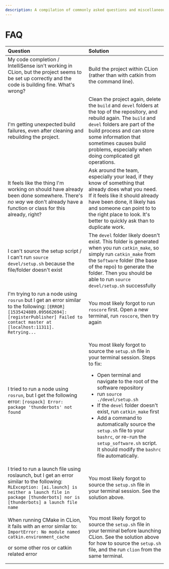 ```yaml
---
description: A compilation of commonly asked questions and miscellaneous knowledge
---
```


# FAQ

<table>
  <thead>
    <tr>
      <th style="text-align:left">Question</th>
      <th style="text-align:left">Solution</th>
    </tr>
  </thead>
  <tbody>
    <tr>
      <td style="text-align:left">My code completion / IntelliSense isn&apos;t working in CLion, but the
        project seems to be set up correctly and the code is building fine. What&apos;s
        wrong?</td>
      <td style="text-align:left">Build the project within CLion (rather than with catkin from the command
        line).</td>
    </tr>
    <tr>
      <td style="text-align:left">I&apos;m getting unexpected build failures, even after cleaning and rebuilding
        the project.</td>
      <td style="text-align:left">Clean the project again, delete the <code>build</code> and <code>devel</code> folders
        at the top of the repository, and rebuild again. The <code>build</code> and <code>devel</code> folders
        are part of the build process and can store some information that sometimes
        causes build problems, especially when doing complicated git operations.</td>
    </tr>
    <tr>
      <td style="text-align:left">It feels like the thing I&apos;m working on should have already been done
        somewhere. There&apos;s <em>no way</em> we don&apos;t already have a function
        or class for this already, right?</td>
      <td style="text-align:left">Ask around the team, especially your lead, if they know of something that
        already does what you need. If it feels like it should already have been
        done, it likely has and someone can point to to the right place to look.
        It&apos;s better to quickly ask than to duplicate work.</td>
    </tr>
    <tr>
      <td style="text-align:left">I can&apos;t source the setup script / I can&apos;t run <code>source devel/setup.sh</code> because
        the file/folder doesn&apos;t exist</td>
      <td style="text-align:left">The <code>devel</code> folder likely doesn&apos;t exist. This folder is
        generated when you run <code>catkin_make</code>, so simply run <code>catkin_make</code> from
        the <code>Software</code> folder (the base of the repo) to generate the folder.
        Then you should be able to run <code>source devel/setup.sh</code> successfully</td>
    </tr>
    <tr>
      <td style="text-align:left">I&apos;m trying to run a node using <code>rosrun</code> but I get an error
        similar to the following: <code>[ERROR] [1535424889.095662694]: [registerPublisher] Failed to contact master at [localhost:11311]. Retrying...</code>
      </td>
      <td style="text-align:left">You most likely forgot to run <code>roscore</code> first. Open a new terminal,
        run <code>roscore</code>, then try again</td>
    </tr>
    <tr>
      <td style="text-align:left">I tried to run a node using <code>rosrun</code>, but I get the following
        error: <code>[rospack] Error: package &apos;thunderbots&apos; not found</code>
      </td>
      <td style="text-align:left">
        <p>You most likely forgot to source the <code>setup.sh</code> file in your
          terminal session. Steps to fix:</p>
        <ul>
          <li>Open terminal and navigate to the root of the software repository</li>
          <li>run <code>source ./devel/setup.sh</code>
          </li>
          <li>If the <code>devel</code> folder doesn&apos;t exist, run <code>catkin_make</code> first</li>
          <li>Add a command to automatically source the <code>setup.sh</code> file to
            your <code>bashrc</code>, or re-run the <code>setup_software.sh</code> script.
            It should modify the <code>bashrc</code> file automatically.</li>
        </ul>
      </td>
    </tr>
    <tr>
      <td style="text-align:left">I tried to run a launch file using roslaunch, but I get an error similar
        to the following: <code>RLException: [ai.launch] is neither a launch file in package [thunderbots] nor is [thunderbots] a launch file name</code>
      </td>
      <td style="text-align:left">You most likely forgot to source the <code>setup.sh</code> file in your
        terminal session. See the solution above.</td>
    </tr>
    <tr>
      <td style="text-align:left">
        <p>When running CMake in CLion, it fails with an error similar to: <code>ImportError: No module named catkin.environment_cache</code>
        </p>
        <p>or some other ros or catkin related error</p>
      </td>
      <td style="text-align:left">You most likely forgot to source the <code>setup.sh</code> file in your
        terminal before launching CLion. See the solution above for how to source
        the <code>setup.sh</code> file, and the run <code>clion</code> from the same
        terminal.</td>
    </tr>
  </tbody>
</table>